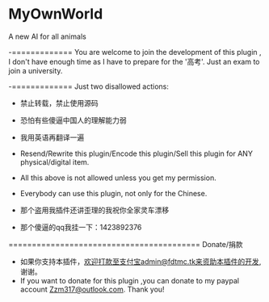 # MyOwnWorld
A new AI for all animals


-=============
You are welcome to join the development of this plugin , I don't have enough time as I have to prepare for the '高考'. Just an exam to join a university.

-=============
Just two disallowed actions:
- 禁止转载，禁止使用源码
- 恐怕有些傻逼中国人的理解能力弱
- 我用英语再翻译一遍
- Resend/Rewrite this plugin/Encode this plugin/Sell this plugin for ANY physical/digital item.
- All this above is not allowed unless you get my permission.
- Everybody can use this plugin, not only for the Chinese.

- 那个盗用我插件还讲歪理的我祝你全家灵车漂移
- 那个傻逼的qq我挂一下：1423892376

=========================================
Donate/捐款
- 如果你支持本插件，欢迎打款至支付宝admin@fdtmc.tk来资助本插件的开发,谢谢。
- If you want to donate for this plugin ,you can donate to my paypal account Zzm317@outlook.com. Thank you!
